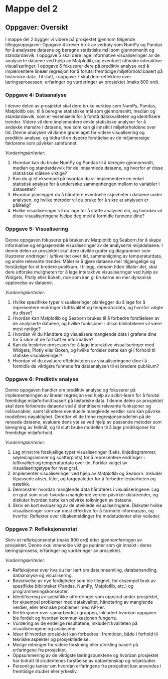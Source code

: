 # Mappe del 2

## Oppgaver: Oversikt

I mappe del 2 bygger vi videre på prosjektet gjennom følgende tilleggsoppgaver: Oppgave 4 krever bruk av verktøy som NumPy og Pandas for å analysere dataene og beregne statistiske mål som gjennomsnitt og standardavvik. I oppgave 5 skal dere lage informative visualiseringer av de analyserte dataene ved hjelp av Matplotlib, og eventuelt utforske interaktive visualiseringer. I oppgave 6 fokuserer dere på prediktiv analyse ved å implementere lineær regresjon for å forutsi fremtidige miljøforhold basert på historiske data. Til slutt, i oppgave 7 skal dere reflektere over læringsprosessen, erfaringer og vurderinger av prosjektet (maks 800 ord).

### Oppgave 4: Dataanalyse

I denne delen av prosjektet skal dere bruke verktøy som NumPy, Pandas, Matplotlib osv. til å beregne statistiske mål som gjennomsnitt, median og standardavvik, som er essensielle for å forstå datakvaliteten og identifisere trender. Videre vil dere implementere enkle statistiske analyser for å avdekke mønstre i dataene, noe som kan gi innsikt i miljøforholdene over tid. Denne analysen vil danne grunnlaget for videre visualisering og prediktiv analyse, og bidra til en dypere forståelse av de miljømessige faktorene som påvirker samfunnet.

*Vurderingskriterier:*

1.	Hvordan kan du bruke NumPy og Pandas til å beregne gjennomsnitt, median og standardavvik for de innsamlede dataene, og hvorfor er disse statistiske målene viktige?
2.	Kan du gi et eksempel på hvordan du vil implementere en enkel statistisk analyse for å undersøke sammenhengen mellom to variabler i datasettet?
3.	Hvordan planlegger du å håndtere eventuelle skjevheter i dataene under analysen, og hvilke metoder vil du bruke for å sikre at analysen er pålitelig?
4.	Hvilke visualiseringer vil du lage for å støtte analysen din, og hvordan vil disse visualiseringene hjelpe deg med å formidle funnene dine?

### Oppgave 5: Visualisering

Denne oppgaven fokuserer på bruken av Matplotlib og Seaborn for å skape informative og engasjerende visualiseringer av de analyserte miljødataene. I denne delen av prosjektet skal dere utvikle grafer og diagrammer som illustrerer endringer i luftkvalitet over tid, sammenligning av temperaturdata, og andre relevante trender. Målet er å gjøre dataene mer tilgjengelige og forståelige for et bredere publikum. I tillegg, dersom tiden tillater det, skal dere utforske muligheten for å lage interaktive visualiseringer ved hjelp av Widgets, Plotly eller Bokeh, noe som kan gi brukerne en mer dynamisk opplevelse av dataene. 

*Vurderingskriterier:*

1.	Hvilke spesifikke typer visualiseringer planlegger du å lage for å representere endringer i luftkvalitet og temperaturdata, og hvorfor valgte du disse?
2.	Hvordan kan Matplotlib og Seaborn brukes til å forbedre forståelsen av de analyserte dataene, og hvilke funksjoner i disse bibliotekene vil være mest nyttige?
3.	Hvordan vil du håndtere og visualisere manglende data i grafene dine for å sikre at de fortsatt er informative?
4.	Kan du beskrive prosessen for å lage interaktive visualiseringer med Widgets, Plotly eller Bokeh, og hvilke fordeler dette kan gi i forhold til statiske visualiseringer?
5.	Hvordan vil du evaluere effektiviteten av visualiseringene dine i å formidle de viktigste funnene fra dataanalysen til et bredere publikum?

### Oppgave 6: Prediktiv analyse

Denne oppgaven handler om prediktiv analyse og fokuserer på implementeringen av lineær regresjon ved hjelp av scikit-learn for å forutsi fremtidige miljøforhold basert på historiske data. I denne delen av prosjektet skal dere forberede dataene ved å identifisere relevante funksjoner og målvariabler, samt håndtere eventuelle manglende verdier som kan påvirke modellens nøyaktighet. Deretter vil de trene regresjonsmodellen på de rensede dataene, evaluere dens ytelse ved hjelp av passende metoder som beregning av feilmål, og til slutt bruke modellen til å lage prediksjoner for fremtidige miljøforhold. 

*Vurderingskriterier:*

1.	Lag minst tre forskjellige typer visualiseringer (f.eks. linjediagrammer, søylediagrammer og scatterplots) for å representere endringer i luftkvalitet og temperaturdata over tid. Forklar valget av visualiseringstype for hver graf.
2.	Implementer visualiseringer ved hjelp av Matplotlib og Seaborn. Inkluder tilpassede akser, titler, og fargepaletter for å forbedre lesbarheten og estetikk.
3.	Demonstrer hvordan manglende data håndteres i visualiseringene. Lag en graf som viser hvordan manglende verdier påvirker datatrender, og diskuter hvordan dette kan påvirke tolkningen av dataene.
4.	Skriv en kort evaluering av de utviklede visualiseringene. Diskuter hvilke visualiseringer som var mest effektive for å formidle informasjon, og hvorfor. Reflekter over tilbakemeldinger fra medstudenter eller veileder.

### Oppgave 7: Refleksjonsnotat

Skriv et refleksjonsnotat (maks 800 ord) etter gjennomføringen av prosjektet. Denne skal inneholde viktige punkter som gir innsikt i deres læringsprosess, erfaringer og vurderinger av prosjektet.

*Vurderingskriterier:*

-	Refleksjoner over hva du har lært om datainnsamling, databehandling, dataanalyse og visualisering.
-	Beskrivelse av nye ferdigheter som ble tilegnet, for eksempel bruk av spesifikke biblioteker (Pandas, NumPy, Matplotlib, etc.) og programmeringskonsepter.
-	Identifisering av spesifikke utfordringer som oppstod under prosjektet, for eksempel problemer med datakvalitet, håndtering av manglende verdier, eller tekniske problemer med API-er.
-	Refleksjoner over samarbeidet i gruppen, inkludert hvordan oppgaver ble fordelt og hvordan kommunikasjonen fungerte.
-	Vurdering av de endelige resultatene, inkludert kvaliteten på visualiseringene og analysene.
-	Ideer til hvordan prosjektet kan forbedres i fremtiden, både i forhold til tekniske aspekter og prosjektledelse.
-	Mulige retninger for videre forskning eller utvikling basert på erfaringene fra prosjektet.
-	Oppsummering av de viktigste læringspunktene og hvordan prosjektet har bidratt til studentenes forståelse av datavitenskap og miljøstudier.
-	Personlige tanker om hvordan erfaringene fra prosjektet kan anvendes i fremtidige studier eller yrkesliv.
